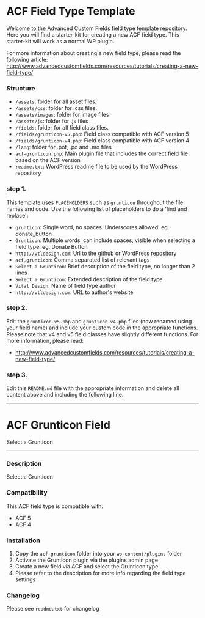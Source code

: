 # ACF Field Type Template

Welcome to the Advanced Custom Fields field type template repository.
Here you will find a starter-kit for creating a new ACF field type. This starter-kit will work as a normal WP plugin.

For more information about creating a new field type, please read the following article:
http://www.advancedcustomfields.com/resources/tutorials/creating-a-new-field-type/

### Structure

* `/assets`:  folder for all asset files.
* `/assets/css`:  folder for .css files.
* `/assets/images`: folder for image files
* `/assets/js`: folder for .js files
* `/fields`:  folder for all field class files.
* `/fields/grunticon-v5.php`: Field class compatible with ACF version 5
* `/fields/grunticon-v4.php`: Field class compatible with ACF version 4
* `/lang`: folder for .pot, .po and .mo files
* `acf-grunticon.php`: Main plugin file that includes the correct field file based on the ACF version
* `readme.txt`: WordPress readme file to be used by the WordPress repository

### step 1.

This template uses `PLACEHOLDERS` such as `grunticon` throughout the file names and code. Use the following list of placeholders to do a 'find and replace':

* `grunticon`: Single word, no spaces. Underscores allowed. eg. donate_button
* `Grunticon`: Multiple words, can include spaces, visible when selecting a field type. eg. Donate Button
* `http://vtldesign.com`: Url to the github or WordPress repository
* `acf,grunticon`: Comma separated list of relevant tags
* `Select a Grunticon`: Brief description of the field type, no longer than 2 lines
* `Select a Grunticon`: Extended description of the field type
* `Vital Design`: Name of field type author
* `http://vtldesign.com`: URL to author's website

### step 2.

Edit the `grunticon-v5.php` and `grunticon-v4.php` files (now renamed using your field name) and include your custom code in the appropriate functions.
Please note that v4 and v5 field classes have slightly different functions. For more information, please read:
* http://www.advancedcustomfields.com/resources/tutorials/creating-a-new-field-type/

### step 3.

Edit this `README.md` file with the appropriate information and delete all content above and including the following line.

-----------------------

# ACF Grunticon Field

Select a Grunticon

-----------------------

### Description

Select a Grunticon

### Compatibility

This ACF field type is compatible with:
* ACF 5
* ACF 4

### Installation

1. Copy the `acf-grunticon` folder into your `wp-content/plugins` folder
2. Activate the Grunticon plugin via the plugins admin page
3. Create a new field via ACF and select the Grunticon type
4. Please refer to the description for more info regarding the field type settings

### Changelog
Please see `readme.txt` for changelog
